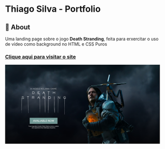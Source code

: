 # Thiago Silva - Portfolio

## 	&#127919; About
Uma landing page sobre o jogo <strong>Death Stranding</strong>, feita para erxercitar o uso de vídeo como background no HTML e CSS Puros

### <a href="https://thiagofang.github.io/death-stranding-landing/">Clique aqui para visitar o site</a>

<img src="print.png">
